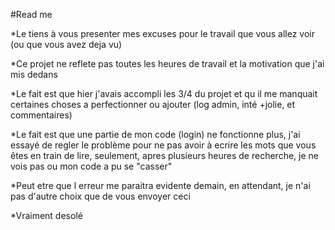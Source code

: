 #Read me

*Le tiens à vous presenter mes excuses pour le travail que vous allez voir (ou que vous avez deja vu)

*Ce projet ne reflete pas toutes les heures de travail et la motivation que j'ai mis dedans 

*Le fait est que hier j'avais accompli les 3/4 du projet et qu il me manquait certaines choses a perfectionner ou ajouter (log admin, inté +jolie, et commentaires)

*Le fait est que une partie de mon code (login) ne fonctionne plus, j'ai essayé de regler le problème pour ne pas avoir à ecrire les mots que vous êtes en train de lire, seulement, apres plusieurs heures de recherche, je ne vois pas ou mon code a pu se "casser"

*Peut etre que l erreur me paraitra evidente demain, en attendant, je n'ai pas d'autre choix que de vous envoyer ceci

*Vraiment desolé

